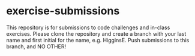 # exercise-submissions
This repository is for submissions to code challenges and in-class exercises. 
Please clone the repository and create a branch with your last name and first initial for the name, e.g. HigginsE. 
Push submissions to this branch, and NO OTHER! 

